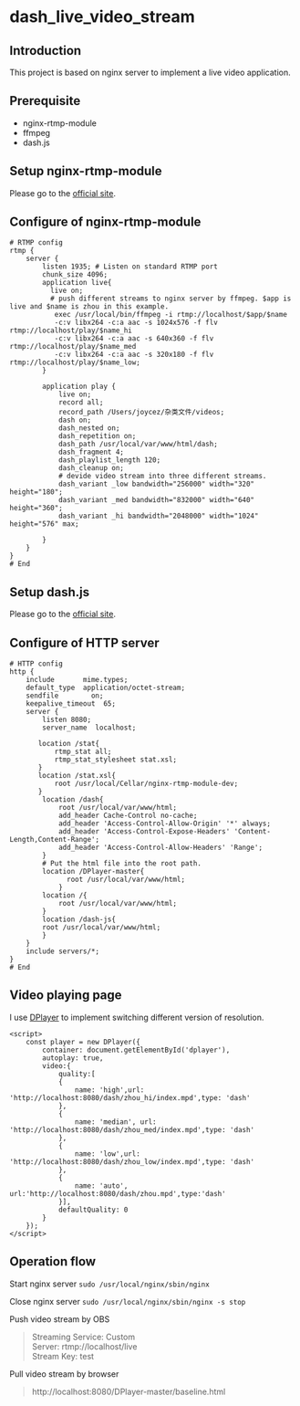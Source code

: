 # dash_live_video_stream
## Introduction
This project is based on nginx server to implement a live video application.
## Prerequisite
+ nginx-rtmp-module
+ ffmpeg
+ dash.js
## Setup nginx-rtmp-module
Please go to the [official site](https://github.com/arut/nginx-rtmp-module/wiki/Installing-via-Build).
## Configure of nginx-rtmp-module
```
# RTMP config
rtmp {
    server {
        listen 1935; # Listen on standard RTMP port
        chunk_size 4096;
        application live{
          live on;
          # push different streams to nginx server by ffmpeg. $app is live and $name is zhou in this example.
           exec /usr/local/bin/ffmpeg -i rtmp://localhost/$app/$name
           -c:v libx264 -c:a aac -s 1024x576 -f flv rtmp://localhost/play/$name_hi
           -c:v libx264 -c:a aac -s 640x360 -f flv rtmp://localhost/play/$name_med
           -c:v libx264 -c:a aac -s 320x180 -f flv rtmp://localhost/play/$name_low;
        }
        
        application play {
            live on;
            record all;
            record_path /Users/joycez/杂类文件/videos;
            dash on;
            dash_nested on;
            dash_repetition on;
            dash_path /usr/local/var/www/html/dash;
            dash_fragment 4;
            dash_playlist_length 120;
            dash_cleanup on;
            # devide video stream into three different streams.
            dash_variant _low bandwidth="256000" width="320" height="180";
            dash_variant _med bandwidth="832000" width="640" height="360";
            dash_variant _hi bandwidth="2048000" width="1024" height="576" max;
                
        }
    }
}
# End 
```
## Setup dash.js
Please go to the [official site](https://github.com/Dash-Industry-Forum/dash.js).
## Configure of HTTP server
```
# HTTP config
http {
    include       mime.types;
    default_type  application/octet-stream;
    sendfile        on;
    keepalive_timeout  65;
    server {
        listen 8080;
        server_name  localhost;

       location /stat{
           rtmp_stat all;
           rtmp_stat_stylesheet stat.xsl;
       }
       location /stat.xsl{
           root /usr/local/Cellar/nginx-rtmp-module-dev;
       }
        location /dash{
            root /usr/local/var/www/html;
            add_header Cache-Control no-cache;
            add_header 'Access-Control-Allow-Origin' '*' always;
            add_header 'Access-Control-Expose-Headers' 'Content-Length,Content-Range';
            add_header 'Access-Control-Allow-Headers' 'Range';
        }
        # Put the html file into the root path.
        location /DPlayer-master{
              root /usr/local/var/www/html;
            }
        location /{
            root /usr/local/var/www/html;
        }
        location /dash-js{
        root /usr/local/var/www/html;
        }
    }
    include servers/*;
}
# End
```
## Video playing page
I use [DPlayer](https://github.com/MoePlayer/DPlayer) to implement switching different version of resolution.
```
<script>
    const player = new DPlayer({
        container: document.getElementById('dplayer'),
        autoplay: true,
        video:{
            quality:[
            {
                name: 'high',url: 'http://localhost:8080/dash/zhou_hi/index.mpd',type: 'dash'
            },
            {
                name: 'median', url: 'http://localhost:8080/dash/zhou_med/index.mpd',type: 'dash'
            },
            {
                name: 'low',url: 'http://localhost:8080/dash/zhou_low/index.mpd',type: 'dash'
            },
            {
                name: 'auto', url:'http://localhost:8080/dash/zhou.mpd',type:'dash'
            }],
            defaultQuality: 0
        }
    }); 
</script>
```
## Operation flow
Start nginx server `sudo /usr/local/nginx/sbin/nginx`

Close nginx server `sudo /usr/local/nginx/sbin/nginx -s stop`

Push video stream by OBS

>Streaming Service: Custom  
Server: rtmp://localhost/live  
Stream Key: test

Pull video stream by browser
>http://localhost:8080/DPlayer-master/baseline.html

